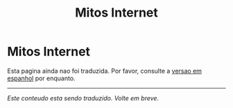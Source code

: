 ﻿---
title: Mitos Internet
---

<!-- TODO: translation missing -->

# Mitos Internet

Esta pagina ainda nao foi traduzida. Por favor, consulte a [versao em espanhol](/es/mitos-internet) por enquanto.

---

*Este conteudo esta sendo traduzido. Volte em breve.*
